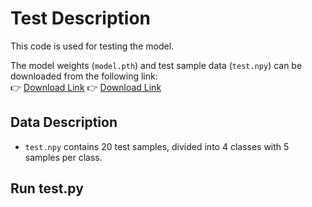 # Test Description

This code is used for testing the model.

The model weights (`model.pth`) and test sample data (`test.npy`) can be downloaded from the following link:  
👉 [Download Link](https://drive.google.com/file/d/1gHg7nT_cQ_VIj39XD3a2yONUVcuGOlsS/view?usp=drive_link)
👉 [Download Link](https://drive.google.com/file/d/1w-AheEjmhSbdfnuVMEBpJxGrM0rwVLYR/view?usp=drive_link)

## Data Description

- `test.npy` contains 20 test samples, divided into 4 classes with 5 samples per class.
  
## Run test.py


